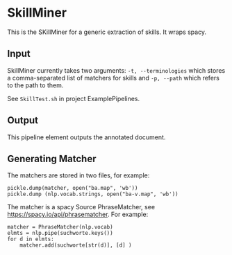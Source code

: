 # SkillMiner

This is the SKillMiner for a generic extraction of skills. It wraps spacy.

## Input 

SkillMiner currently takes two arguments: ``-t, --terminologies`` which stores a comma-separated list of matchers for skills and ``-p, --path`` which refers to the path to them.

See ``SkillTest.sh`` in project ExamplePipelines.

## Output

This pipeline element outputs the annotated document.

## Generating Matcher

The matchers are stored in two files, for example:

```
pickle.dump(matcher, open("ba.map", 'wb'))
pickle.dump (nlp.vocab.strings, open("ba-v.map", 'wb'))
``` 

The matcher is a spacy Source PhraseMatcher, see https://spacy.io/api/phrasematcher. For example:

``` 
matcher = PhraseMatcher(nlp.vocab)
elmts = nlp.pipe(suchworte.keys())
for d in elmts:
    matcher.add(suchworte[str(d)], [d] )
```
